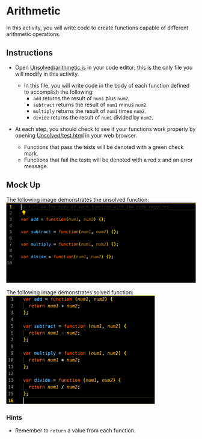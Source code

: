 # Arithmetic
In this activity, you will write code to create functions capable of different arithmetic operations.

## Instructions
* Open [Unsolved/arithmetic.js](Unsolved/arithmetic.js) in your code editor; this is the only file you will modify in this activity.
  * In this file, you will write code in the body of each function defined to accomplish the following:
    * `add` returns the result of `num1` plus `num2`.
    * `subtract` returns the result of `num1` minus `num2`.
    * `multiply` returns the result of `num1` times `num2`.
    * `divide` returns the result of `num1` divided by `num2`.

* At each step, you should check to see if your functions work properly by opening [Unsolved/test.html](Unsolved/test.html) in your web browser.
  * Functions that pass the tests will be denoted with a green check mark.
  * Functions that fail the tests will be denoted with a red x and an error message.

## Mock Up
The following image demonstrates the unsolved function:
![Unsolved](assets/images/unsolved.png)

The following image demonstrates solved function:
![Solved](./assets/images/solved.png)

### Hints
* Remember to `return` a value from each function.

